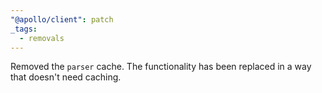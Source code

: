 ```yaml
---
"@apollo/client": patch
_tags:
  - removals
---
```


Removed the `parser` cache. The functionality has been replaced in a way that doesn't need caching.
